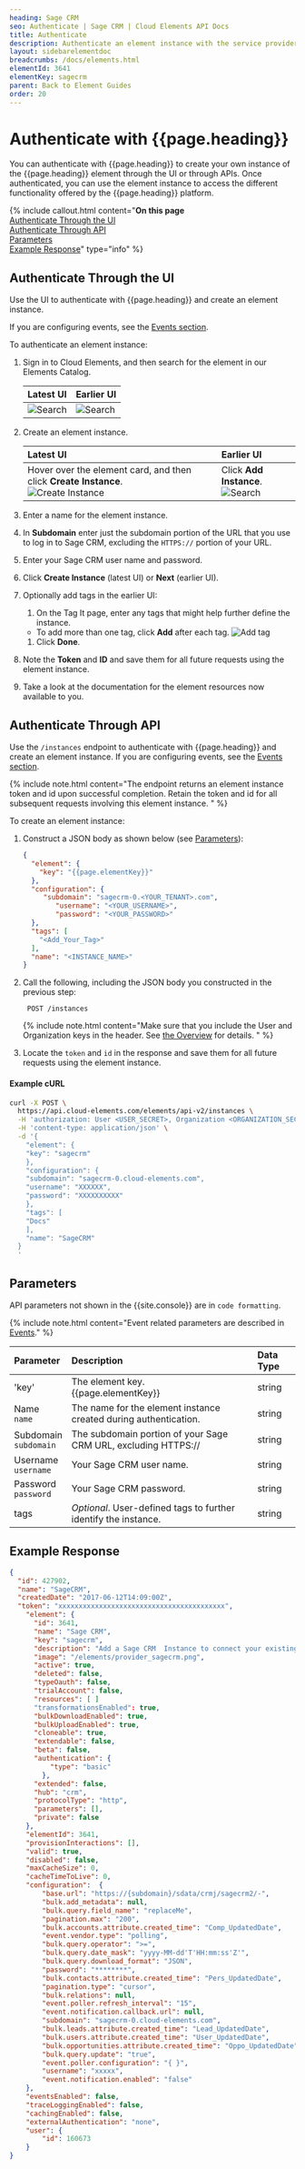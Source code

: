 ```yaml
---
heading: Sage CRM
seo: Authenticate | Sage CRM | Cloud Elements API Docs
title: Authenticate
description: Authenticate an element instance with the service provider
layout: sidebarelementdoc
breadcrumbs: /docs/elements.html
elementId: 3641
elementKey: sagecrm
parent: Back to Element Guides
order: 20
---
```


# Authenticate with {{page.heading}}

You can authenticate with {{page.heading}} to create your own instance of the {{page.heading}} element through the UI or through APIs. Once authenticated, you can use the element instance to access the different functionality offered by the {{page.heading}} platform.

{% include callout.html content="<strong>On this page</strong></br><a href=#authenticate-through-the-ui>Authenticate Through the UI</a></br><a href=#authenticate-through-api>Authenticate Through API</a></br><a href=#parameters>Parameters</a></br><a href=#example-response>Example Response</a>" type="info" %}

## Authenticate Through the UI

Use the UI to authenticate with {{page.heading}} and create an element instance.

If you are configuring events, see the [Events section](events.html).

To authenticate an element instance:

1. Sign in to Cloud Elements, and then search for the element in our Elements Catalog.

    | Latest UI | Earlier UI  |
    | :------------- | :------------- |
    |  ![Search](../img/Element-Search2.png)  |  ![Search](../img/Element-Search.png)  |

3. Create an element instance.

    | Latest UI | Earlier UI  |
    | :------------- | :------------- |
    | Hover over the element card, and then click __Create Instance__.</br> ![Create Instance](../img/Create-Instance.gif)  | Click __Add Instance__.</br> ![Search](../img/Add-Instance.png)  |

5. Enter a name for the element instance.
6. In **Subdomain** enter just the subdomain portion of the URL that you use to log in to Sage CRM, excluding the `HTTPS://` portion of your URL.
7. Enter your Sage CRM user name and password.
7. Click __Create Instance__ (latest UI) or __Next__ (earlier UI).
8. Optionally add tags in the earlier UI:
     1. On the Tag It page, enter any tags that might help further define the instance.
      * To add more than one tag, click __Add__ after each tag.
      ![Add tag](../img/Add-Tag.png)
     1. Click __Done__.
9. Note the **Token** and **ID** and save them for all future requests using the element instance.
8. Take a look at the documentation for the element resources now available to you.

## Authenticate Through API

Use the `/instances` endpoint to authenticate with {{page.heading}} and create an element instance. If you are configuring events, see the [Events section](events.html).

{% include note.html content="The endpoint returns an element instance token and id upon successful completion. Retain the token and id for all subsequent requests involving this element instance.  " %}

To create an element instance:

1. Construct a JSON body as shown below (see [Parameters](#parameters)):


    ```json
    {
      "element": {
        "key": "{{page.elementKey}}"
      },
      "configuration": {
         "subdomain": "sagecrm-0.<YOUR_TENANT>.com",
        	"username": "<YOUR_USERNAME>",
        	"password": "<YOUR_PASSWORD>"
      },
      "tags": [
        "<Add_Your_Tag>"
      ],
      "name": "<INSTANCE_NAME>"
    }
    ```

1. Call the following, including the JSON body you constructed in the previous step:

        POST /instances

    {% include note.html content="Make sure that you include the User and Organization keys in the header. See <a href=index.html#authenticating-with-cloud-elements>the Overview</a> for details. " %}

1. Locate the `token` and `id` in the response and save them for all future requests using the element instance.

#### Example cURL

```bash
curl -X POST \
  https://api.cloud-elements.com/elements/api-v2/instances \
  -H 'authorization: User <USER_SECRET>, Organization <ORGANIZATION_SECRET>' \
  -H 'content-type: application/json' \
  -d '{
    "element": {
  	"key": "sagecrm"
    },
    "configuration": {
  	"subdomain": "sagecrm-0.cloud-elements.com",
  	"username": "XXXXXX",
  	"password": "XXXXXXXXXX"
    },
    "tags": [
  	"Docs"
    ],
    "name": "SageCRM"
  }
  '
```
## Parameters

API parameters not shown in the {{site.console}} are in `code formatting`.

{% include note.html content="Event related parameters are described in <a href=events.html>Events</a>." %}

| Parameter | Description   | Data Type |
| :------------- | :------------- | :------------- |
| 'key' | The element key.</br>{{page.elementKey}}  | string  |
|  Name</br>`name` |  The name for the element instance created during authentication.   | string  |
| Subdomain</br>`subdomain` | The subdomain portion of your Sage CRM URL, excluding HTTPS:// |string |
| Username</br>`username` | Your Sage CRM user name. |  string |
| Password</br>`password` | Your Sage CRM password. | string |
| tags | *Optional*. User-defined tags to further identify the instance. | string |

## Example Response

```json
{
  "id": 427902,
  "name": "SageCRM",
  "createdDate": "2017-06-12T14:09:00Z",
  "token": "xxxxxxxxxxxxxxxxxxxxxxxxxxxxxxxxxxxxxxxxx",
    "element": {
      "id": 3641,
      "name": "Sage CRM",
      "key": "sagecrm",
      "description": "Add a Sage CRM  Instance to connect your existing Sage account to the SageCRM Hub, allowing you to manage accounts, contacts, leads, opportunities, and users, etc. across multiple Sage Elements. You will need your Sage CRM account information to add an instance.",
      "image": "/elements/provider_sagecrm.png",
      "active": true,
      "deleted": false,
      "typeOauth": false,
      "trialAccount": false,
      "resources": [ ]
      "transformationsEnabled": true,
      "bulkDownloadEnabled": true,
      "bulkUploadEnabled": true,
      "cloneable": true,
      "extendable": false,
      "beta": false,
      "authentication": {
          "type": "basic"
        },
      "extended": false,
      "hub": "crm",
      "protocolType": "http",
      "parameters": [],
      "private": false
    },
    "elementId": 3641,
    "provisionInteractions": [],
    "valid": true,
    "disabled": false,
    "maxCacheSize": 0,
    "cacheTimeToLive": 0,
    "configuration":  {
        "base.url": "https://{subdomain}/sdata/crmj/sagecrm2/-",
        "bulk.add_metadata": null,
        "bulk.query.field_name": "replaceMe",
        "pagination.max": "200",
        "bulk.accounts.attribute.created_time": "Comp_UpdatedDate",
        "event.vendor.type": "polling",
        "bulk.query.operator": ">=",
        "bulk.query.date_mask": "yyyy-MM-dd'T'HH:mm:ss'Z'",
        "bulk.query.download_format": "JSON",
        "password": "********",
        "bulk.contacts.attribute.created_time": "Pers_UpdatedDate",
        "pagination.type": "cursor",
        "bulk.relations": null,
        "event.poller.refresh_interval": "15",
        "event.notification.callback.url": null,
        "subdomain": "sagecrm-0.cloud-elements.com",
        "bulk.leads.attribute.created_time": "Lead_UpdatedDate",
        "bulk.users.attribute.created_time": "User_UpdatedDate",
        "bulk.opportunities.attribute.created_time": "Oppo_UpdatedDate",
        "bulk.query.update": "true",
        "event.poller.configuration": "{ }",
        "username": "xxxxx",
        "event.notification.enabled": "false"
    },
    "eventsEnabled": false,
    "traceLoggingEnabled": false,
    "cachingEnabled": false,
    "externalAuthentication": "none",
    "user": {
        "id": 160673
    }
}
```

